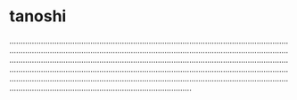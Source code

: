 # tanoshi

.............................................................................................................................................................................................................................................................................................................................................................................................................................................................................................................................................................................................................................................................................................................................